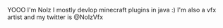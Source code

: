 YOOO I'm Nolz I mostly devlop minecraft plugins in java :)
I'm also a vfx artist and my twitter is @NolzVfx
